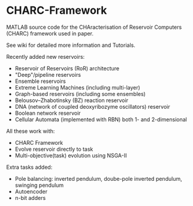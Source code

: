 # CHARC-Framework
MATLAB source code for the CHAracterisation of Reservoir Computers (CHARC) framework used in paper.

See wiki for detailed more information and Tutorials.

Recently added new reservoirs:
- Reservoir of Reservoirs (RoR) architecture
- "Deep"/pipeline reservoirs
- Ensemble reservoirs
- Extreme Learning Machines (including multi-layer)
- Graph-based reservoirs (including some ensembles)
- Belousov–Zhabotinsky (BZ) reaction reservoir
- DNA (network of coupled deoxyribozyme oscillators) reservoir
- Boolean network reservoir 
- Cellular Automata (implemented with RBN) both 1- and 2-dimensional


All these work with:
- CHARC Framework
- Evolve reservoir directly to task
- Multi-objective(task) evolution using NSGA-II

Extra tasks added:
- Pole balancing: inverted pendulum, doube-pole inverted pendulum, swinging pendulum
- Autoencoder
- n-bit adders
